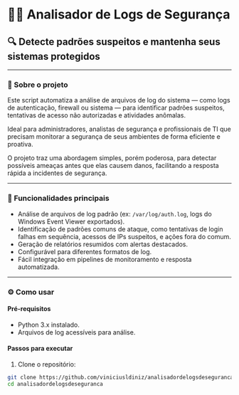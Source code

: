 # 🕵️‍♂️ Analisador de Logs de Segurança

## 🔍 Detecte padrões suspeitos e mantenha seus sistemas protegidos

---

### 📖 Sobre o projeto

Este script automatiza a análise de arquivos de log do sistema — como logs de autenticação, firewall ou sistema — para identificar padrões suspeitos, tentativas de acesso não autorizadas e atividades anômalas.  

Ideal para administradores, analistas de segurança e profissionais de TI que precisam monitorar a segurança de seus ambientes de forma eficiente e proativa.

O projeto traz uma abordagem simples, porém poderosa, para detectar possíveis ameaças antes que elas causem danos, facilitando a resposta rápida a incidentes de segurança.

---

### 🚀 Funcionalidades principais

- Análise de arquivos de log padrão (ex: `/var/log/auth.log`, logs do Windows Event Viewer exportados).  
- Identificação de padrões comuns de ataque, como tentativas de login falhas em sequência, acessos de IPs suspeitos, e ações fora do comum.  
- Geração de relatórios resumidos com alertas destacados.  
- Configurável para diferentes formatos de log.  
- Fácil integração em pipelines de monitoramento e resposta automatizada.

---

### ⚙️ Como usar

#### Pré-requisitos

- Python 3.x instalado.  
- Arquivos de log acessíveis para análise.  

#### Passos para executar

1. Clone o repositório:
```bash
git clone https://github.com/viniciusldiniz/analisadordelogsdeseguranca.git
cd analisadordelogsdeseguranca
